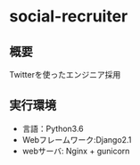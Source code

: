 # social-recruiter
## 概要
Twitterを使ったエンジニア採用

## 実行環境
- 言語：Python3.6
- Webフレームワーク:Django2.1
- webサーバ: Nginx + gunicorn
